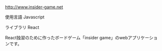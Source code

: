 http://www.insider-game.net

使用言語
Javascript

ライブラリ
React

React独習のために作ったボードゲーム「insider game」のwebアプリケーションです。
